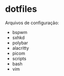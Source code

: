 # dotfiles
Arquivos de configuração:
- bspwm
- sxhkd
- polybar
- alacritty
- picom
- scripts
- bash
- vim

